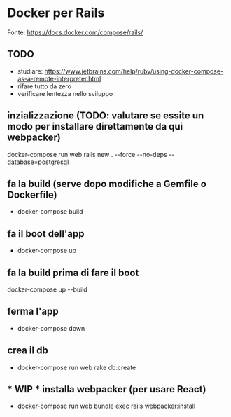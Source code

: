 # Docker per Rails
Fonte: https://docs.docker.com/compose/rails/

## TODO
* studiare: https://www.jetbrains.com/help/ruby/using-docker-compose-as-a-remote-interpreter.html
* rifare tutto da zero
* verificare lentezza nello sviluppo


## inzializzazione (TODO: valutare se essite un modo per installare direttamente da qui webpacker)
docker-compose run web rails new . --force --no-deps --database=postgresql

## fa la build (serve dopo modifiche a Gemfile o Dockerfile)
* docker-compose build

## fa il boot dell'app
* docker-compose up

## fa la build prima di fare il boot
docker-compose up --build

## ferma l'app
* docker-compose down

## crea il db
* docker-compose run web rake db:create

## * WIP * installa webpacker (per usare React) 
* docker-compose run web bundle exec rails webpacker:install

